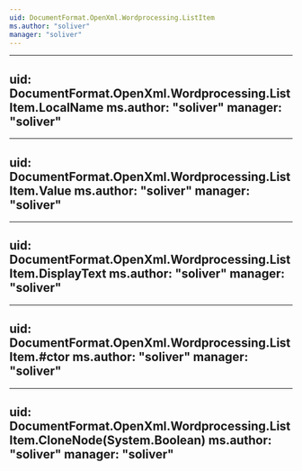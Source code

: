 ```yaml
---
uid: DocumentFormat.OpenXml.Wordprocessing.ListItem
ms.author: "soliver"
manager: "soliver"
---
```


---
uid: DocumentFormat.OpenXml.Wordprocessing.ListItem.LocalName
ms.author: "soliver"
manager: "soliver"
---

---
uid: DocumentFormat.OpenXml.Wordprocessing.ListItem.Value
ms.author: "soliver"
manager: "soliver"
---

---
uid: DocumentFormat.OpenXml.Wordprocessing.ListItem.DisplayText
ms.author: "soliver"
manager: "soliver"
---

---
uid: DocumentFormat.OpenXml.Wordprocessing.ListItem.#ctor
ms.author: "soliver"
manager: "soliver"
---

---
uid: DocumentFormat.OpenXml.Wordprocessing.ListItem.CloneNode(System.Boolean)
ms.author: "soliver"
manager: "soliver"
---
